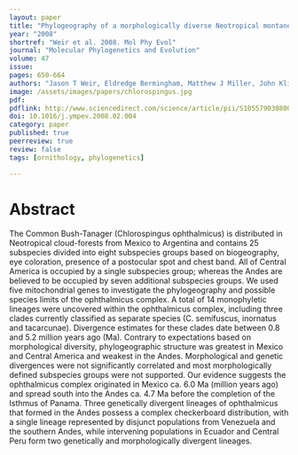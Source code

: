 ```yaml
---
layout: paper
title: "Phylogeography of a morphologically diverse Neotropical montane species, the Common Bush-Tanager (Chlorospingus ophthalmicus)"
year: "2008"
shortref: "Weir et al. 2008. Mol Phy Evol"
journal: "Molecular Phylogenetics and Evolution"
volume: 47
issue: 
pages: 650-664
authors: "Jason T Weir, Eldredge Bermingham, Matthew J Miller, John Klicka, Maribel A González"
image: /assets/images/papers/chlorospingus.jpg
pdf: 
pdflink: http://www.sciencedirect.com/science/article/pii/S1055790308000651
doi: 10.1016/j.ympev.2008.02.004
category: paper
published: true
peerreview: true
review: false
tags: [ornithology, phylogenetics]

---
```


# Abstract

The Common Bush-Tanager (Chlorospingus ophthalmicus) is distributed in Neotropical cloud-forests from Mexico to Argentina and contains 25 subspecies divided into eight subspecies groups based on biogeography, eye coloration, presence of a postocular spot and chest band. All of Central America is occupied by a single subspecies group; whereas the Andes are believed to be occupied by seven additional subspecies groups. We used five mitochondrial genes to investigate the phylogeography and possible species limits of the ophthalmicus complex. A total of 14 monophyletic lineages were uncovered within the ophthalmicus complex, including three clades currently classified as separate species (C. semifuscus, inornatus and tacarcunae). Divergence estimates for these clades date between 0.8 and 5.2 million years ago (Ma). Contrary to expectations based on morphological diversity, phylogeographic structure was greatest in Mexico and Central America and weakest in the Andes. Morphological and genetic divergences were not significantly correlated and most morphologically defined subspecies groups were not supported. Our evidence suggests the ophthalmicus complex originated in Mexico ca. 6.0 Ma (million years ago) and spread south into the Andes ca. 4.7 Ma before the completion of the Isthmus of Panama. Three genetically divergent lineages of ophthalmicus that formed in the Andes possess a complex checkerboard distribution, with a single lineage represented by disjunct populations from Venezuela and the southern Andes, while intervening populations in Ecuador and Central Peru form two genetically and morphologically divergent lineages.